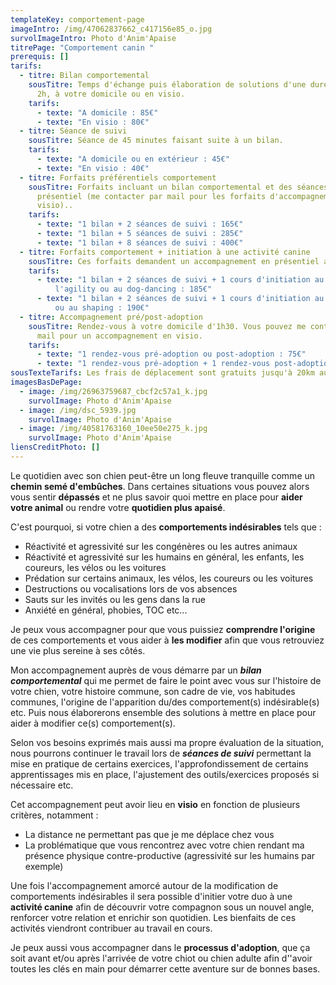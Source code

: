 ```yaml
---
templateKey: comportement-page
imageIntro: /img/47062837662_c417156e85_o.jpg
survolImageIntro: Photo d'Anim'Apaise
titrePage: "Comportement canin "
prerequis: []
tarifs:
  - titre: Bilan comportemental
    sousTitre: Temps d'échange puis élaboration de solutions d'une durée de 1h30 à
      2h, à votre domicile ou en visio.
    tarifs:
      - texte: "A domicile : 85€"
      - texte: "En visio : 80€"
  - titre: Séance de suivi
    sousTitre: Séance de 45 minutes faisant suite à un bilan.
    tarifs:
      - texte: "A domicile ou en extérieur : 45€"
      - texte: "En visio : 40€"
  - titre: Forfaits préférentiels comportement
    sousTitre: Forfaits incluant un bilan comportemental et des séances de suivi en
      présentiel (me contacter par mail pour les forfaits d'accompagnement en
      visio)..
    tarifs:
      - texte: "1 bilan + 2 séances de suivi : 165€"
      - texte: "1 bilan + 5 séances de suivi : 285€"
      - texte: "1 bilan + 8 séances de suivi : 400€"
  - titre: Forfaits comportement + initiation à une activité canine
    sousTitre: Ces forfaits demandent un accompagnement en présentiel au préalable.
    tarifs:
      - texte: "1 bilan + 2 séances de suivi + 1 cours d'initiation au hooper, à
          l'agility ou au dog-dancing : 185€"
      - texte: "1 bilan + 2 séances de suivi + 1 cours d'initiation au medical-training
          ou au shaping : 190€"
  - titre: Accompagnement pré/post-adoption
    sousTitre: Rendez-vous à votre domicile d'1h30. Vous pouvez me contacter par
      mail pour un accompagnement en visio.
    tarifs:
      - texte: "1 rendez-vous pré-adoption ou post-adoption : 75€"
      - texte: "1 rendez-vous pré-adoption + 1 rendez-vous post-adoption : 135€"
sousTexteTarifs: Les frais de déplacement sont gratuits jusqu'à 20km autour d'Orvault Cholière.
imagesBasDePage:
  - image: /img/26963759687_cbcf2c57a1_k.jpg
    survolImage: Photo d'Anim'Apaise
  - image: /img/dsc_5939.jpg
    survolImage: Photo d'Anim'Apaise
  - image: /img/40581763160_10ee50e275_k.jpg
    survolImage: Photo d'Anim'Apaise
liensCreditPhoto: []
---
```

Le quotidien avec son chien peut-être un long fleuve tranquille comme un **chemin semé d'embûches**.  Dans certaines situations vous pouvez alors vous sentir **dépassés** et ne plus savoir quoi mettre en place pour **aider votre animal** ou rendre votre **quotidien plus apaisé**. 

C'est pourquoi, si votre chien a des **comportements indésirables** tels que :

* Réactivité et agressivité sur les congénères ou les autres animaux
* Réactivité et agressivité sur les humains en général, les enfants, les coureurs, les vélos ou  les voitures
* Prédation sur certains animaux, les vélos, les coureurs ou les voitures
* Destructions ou vocalisations lors de vos absences
* Sauts sur les invités ou les gens dans la rue
* Anxiété en général, phobies, TOC etc...

Je peux vous accompagner pour que vous puissiez **comprendre l'origine** de ces comportements et vous aider à **les modifier** afin que vous retrouviez une vie plus sereine à ses côtés.

Mon accompagnement auprès de vous démarre par un ***bilan comportemental*** qui me permet de faire le point avec vous sur l'histoire de votre chien, votre histoire commune, son cadre de vie, vos habitudes communes, l'origine de l'apparition du/des comportement(s) indésirable(s) etc. Puis nous élaborerons ensemble des solutions à mettre en place pour aider à modifier ce(s) comportement(s).

Selon vos besoins exprimés mais aussi ma propre évaluation de la situation, nous pourrons continuer le travail lors de ***séances de suivi*** permettant la mise en pratique de certains exercices, l'approfondissement de certains apprentissages mis en place, l'ajustement des outils/exercices proposés si nécessaire etc.

Cet accompagnement peut avoir lieu en **visio** en fonction de plusieurs critères, notamment :

* La distance ne permettant pas que je me déplace chez vous
* La problématique que vous rencontrez avec votre chien rendant ma présence physique contre-productive (agressivité sur les humains par exemple)

Une fois l'accompagnement amorcé autour de la modification de comportements indésirables il sera possible d'initier votre duo à une **activité canine** afin de découvrir votre compagnon sous un nouvel angle, renforcer votre relation et enrichir son quotidien. Les bienfaits de ces activités viendront contribuer au travail en cours.

Je peux aussi vous accompagner dans le **processus d'adoption**, que ça soit avant et/ou après l'arrivée de votre chiot ou chien adulte afin d''avoir toutes les clés en main pour démarrer cette aventure sur de bonnes bases.